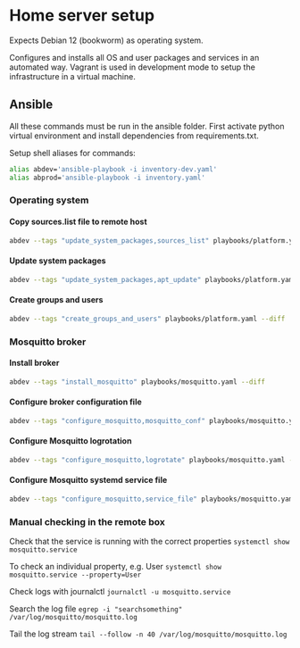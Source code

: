 # Home server setup

Expects Debian 12 (bookworm) as operating system.

Configures and installs all OS and user packages and services in an automated way. Vagrant is used in development mode to setup the infrastructure in a virtual machine.

## Ansible

All these commands must be run in the ansible folder. First activate python virtual environment and install dependencies from requirements.txt.

Setup shell aliases for commands:
```sh
alias abdev='ansible-playbook -i inventory-dev.yaml'
alias abprod='ansible-playbook -i inventory.yaml'
```

### Operating system

#### Copy sources.list file to remote host
```sh
abdev --tags "update_system_packages,sources_list" playbooks/platform.yaml --diff
```

#### Update system packages
```sh
abdev --tags "update_system_packages,apt_update" playbooks/platform.yaml --diff
```

#### Create groups and users
```sh
abdev --tags "create_groups_and_users" playbooks/platform.yaml --diff
```

### Mosquitto broker

#### Install broker
```sh
abdev --tags "install_mosquitto" playbooks/mosquitto.yaml --diff
```

#### Configure broker configuration file
```sh
abdev --tags "configure_mosquitto,mosquitto_conf" playbooks/mosquitto.yaml --diff
```

#### Configure Mosquitto logrotation
```sh
abdev --tags "configure_mosquitto,logrotate" playbooks/mosquitto.yaml --diff
```

#### Configure Mosquitto systemd service file
```sh
abdev --tags "configure_mosquitto,service_file" playbooks/mosquitto.yaml --diff
```

### Manual checking in the remote box

Check that the service is running with the correct properties
`systemctl show mosquitto.service`

To check an individual property, e.g. User
`systemctl show mosquitto.service --property=User`

Check logs with journalctl
`journalctl -u mosquitto.service`

Search the log file
`egrep -i "searchsomething" /var/log/mosquitto/mosquitto.log`

Tail the log stream
`tail --follow -n 40 /var/log/mosquitto/mosquitto.log`
